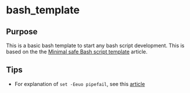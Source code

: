 # bash_template

## Purpose

This is a basic bash template to start any bash script development.
This is based on the the [Minimal safe Bash script template](https://betterdev.blog/minimal-safe-bash-script-template/?fbclid=IwAR0gadYuKWjnbxk2-ESve5CT2JqxW5UUPFD9OmXVATC_1dSRowN6_rUOR34) article.

## Tips

* For explanation of `set -Eeuo pipefail`, see this [article](https://vaneyckt.io/posts/safer_bash_scripts_with_set_euxo_pipefail/)

